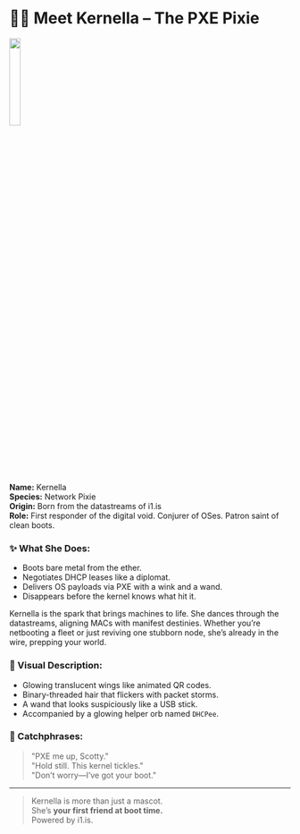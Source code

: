 # 🧚‍♀️ Meet Kernella – The PXE Pixie

<image src="./kernella.png" style="width: 20%" />

**Name:** Kernella  
**Species:** Network Pixie  
**Origin:** Born from the datastreams of i1.is  
**Role:** First responder of the digital void. Conjurer of OSes. Patron saint of clean boots.

### ✨ What She Does:
- Boots bare metal from the ether.
- Negotiates DHCP leases like a diplomat.
- Delivers OS payloads via PXE with a wink and a wand.
- Disappears before the kernel knows what hit it.

Kernella is the spark that brings machines to life. She dances through the datastreams, aligning MACs with manifest destinies. Whether you’re netbooting a fleet or just reviving one stubborn node, she’s already in the wire, prepping your world.

### 🎨 Visual Description:
- Glowing translucent wings like animated QR codes.
- Binary-threaded hair that flickers with packet storms.
- A wand that looks suspiciously like a USB stick.
- Accompanied by a glowing helper orb named `DHCPee`.

### 🔮 Catchphrases:
> "PXE me up, Scotty."  
> "Hold still. This kernel tickles."  
> "Don’t worry—I’ve got your boot."

---

> Kernella is more than just a mascot.  
> She’s **your first friend at boot time.**  
> Powered by i1.is.